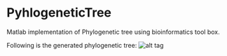 PyhlogeneticTree
================

Matlab implementation of Phylogenetic tree using bioinformatics tool box.


Following is the generated phylogenetic tree:
![alt tag](https://github.com/SanchitAggarwal/PyhlogeneticTree/blob/master/phylogenitictree.JPG)
